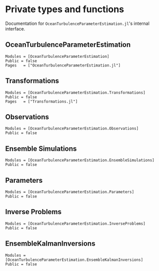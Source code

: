 # Private types and functions

Documentation for `OceanTurbulenceParameterEstimation.jl`'s internal interface.

## OceanTurbulenceParameterEstimation

```@autodocs
Modules = [OceanTurbulenceParameterEstimation]
Public = false
Pages   = ["OceanTurbulenceParameterEstimation.jl"]
```

## Transformations

```@autodocs
Modules = [OceanTurbulenceParameterEstimation.Transformations]
Public = false
Pages   = ["Transformations.jl"]
```

## Observations

```@autodocs
Modules = [OceanTurbulenceParameterEstimation.Observations]
Public = false
```

## Ensemble Simulations

```@autodocs
Modules = [OceanTurbulenceParameterEstimation.EnsembleSimulations]
Public = false
```

## Parameters

```@autodocs
Modules = [OceanTurbulenceParameterEstimation.Parameters]
Public = false
```

## Inverse Problems

```@autodocs
Modules = [OceanTurbulenceParameterEstimation.InverseProblems]
Public = false
```

## EnsembleKalmanInversions

```@autodocs
Modules = [OceanTurbulenceParameterEstimation.EnsembleKalmanInversions]
Public = false
```
